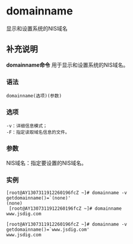 # domainname

显示和设置系统的NIS域名

## 补充说明

**domainname命令** 用于显示和设置系统的NIS域名。

### 语法

```text
domainname(选项)(参数)
```

### 选项

```text
-v：详细信息模式；
-F：指定读取域名信息的文件。
```

### 参数

NIS域名：指定要设置的NIS域名。

### 实例

```text
[root@AY1307311912260196fcZ ~]# domainname -v
getdomainname()=`(none)'
(none)
 [root@AY1307311912260196fcZ ~]# domainname
www.jsdig.com

[root@AY1307311912260196fcZ ~]# domainname -v
getdomainname()=`www.jsdig.com'
www.jsdig.com
```


